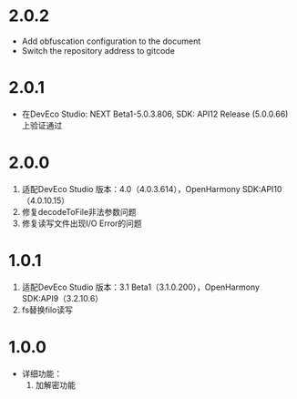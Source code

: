 # 2.0.2
- Add obfuscation configuration to the document
- Switch the repository address to gitcode

# 2.0.1
- 在DevEco Studio: NEXT Beta1-5.0.3.806, SDK: API12 Release (5.0.0.66)上验证通过

# 2.0.0
1. 适配DevEco Studio 版本：4.0（4.0.3.614），OpenHarmony SDK:API10（4.0.10.15）
2. 修复decodeToFile非法参数问题
3. 修复读写文件出现I/O Error的问题

# 1.0.1

1. 适配DevEco Studio 版本：3.1 Beta1（3.1.0.200），OpenHarmony SDK:API9（3.2.10.6）
2. fs替换filo读写

# 1.0.0

- 详细功能：
  1. 加解密功能